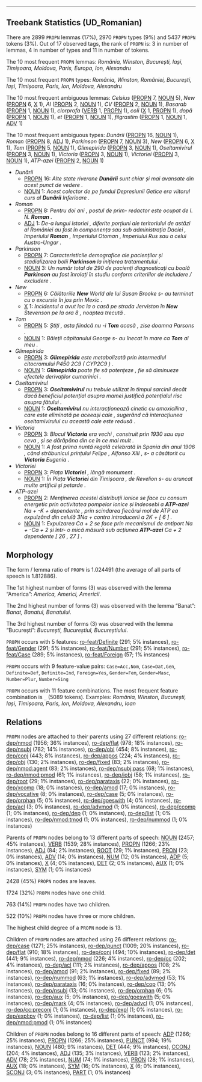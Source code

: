 

--------------------------------------------------------------------------------

## Treebank Statistics (UD_Romanian)

There are 2899 `PROPN` lemmas (17%), 2970 `PROPN` types (9%) and 5437 `PROPN` tokens (3%).
Out of 17 observed tags, the rank of `PROPN` is: 3 in number of lemmas, 4 in number of types and 11 in number of tokens.

The 10 most frequent `PROPN` lemmas: <em>România, Winston, București, Iași, Timișoara, Moldova, Paris, Europa, Ion, Alexandru</em>

The 10 most frequent `PROPN` types:  <em>România, Winston, României, București, Iași, Timișoara, Paris, Ion, Moldova, Alexandru</em>

The 10 most frequent ambiguous lemmas: <em>Celsius</em> ([PROPN]() 7, [NOUN]() 5), <em>New</em> ([PROPN]() 6, [X]() 1), <em>Al</em> ([PROPN]() 2, [NOUN]() 1), <em>CV</em> ([PROPN]() 2, [NOUN]() 1), <em>Basarab</em> ([PROPN]() 1, [NOUN]() 1), <em>clorprofa</em> ([VERB]() 1, [PROPN]() 1), <em>coli</em> ([X]() 1, [PROPN]() 1), <em>dopă</em> ([PROPN]() 1, [NOUN]() 1), <em>et</em> ([PROPN]() 1, [NOUN]() 1), <em>filgrastim</em> ([PROPN]() 1, [NOUN]() 1, [ADV]() 1)

The 10 most frequent ambiguous types:  <em>Dunării</em> ([PROPN]() 16, [NOUN]() 1), <em>Roman</em> ([PROPN]() 8, [ADJ]() 1), <em>Parkinson</em> ([PROPN]() 7, [NOUN]() 3), <em>New</em> ([PROPN]() 6, [X]() 1), <em>Tom</em> ([PROPN]() 5, [NOUN]() 1), <em>Glimepirida</em> ([PROPN]() 3, [NOUN]() 1), <em>Oseltamivirul</em> ([PROPN]() 3, [NOUN]() 1), <em>Victoria</em> ([PROPN]() 3, [NOUN]() 1), <em>Victoriei</em> ([PROPN]() 3, [NOUN]() 1), <em>ATP-azei</em> ([PROPN]() 2, [NOUN]() 1)


* <em>Dunării</em>
  * [PROPN]() 16: <em>Alte state riverane <b>Dunării</b> sunt chiar și mai avansate din acest punct de vedere .</em>
  * [NOUN]() 1: <em>Acest colector de pe fundul Depresiunii Getice era viitorul curs al <b>Dunării</b> Inferioare .</em>
* <em>Roman</em>
  * [PROPN]() 8: <em>Pentru doi ani , postul de prim- redactor este ocupat de I. N. <b>Roman</b> .</em>
  * [ADJ]() 1: <em>De-a lungul istoriei , diferite porțiuni ale teritoriului de astăzi al României au fost în componența sau sub administrația Daciei , Imperiului <b>Roman</b> , Imperiului Otoman , Imperiului Rus sau a celui Austro-Ungar .</em>
* <em>Parkinson</em>
  * [PROPN]() 7: <em>Caracteristicile demografice ale pacienților și stadializarea bolii <b>Parkinson</b> la inițierea tratamentului .</em>
  * [NOUN]() 3: <em>Un număr total de 290 de pacienți diagnosticați cu boală <b>Parkinson</b> au fost înrolați în studiu conform criteriilor de includere / excludere .</em>
* <em>New</em>
  * [PROPN]() 6: <em>Călătoriile <b>New</b> World ale lui Susan Brooke s- au terminat cu o excursie în jos prin Mexic .</em>
  * [X]() 1: <em>Incidentul a avut loc la o casă pe strada Jerviston în <b>New</b> Stevenson pe la ora 8 , noaptea trecută .</em>
* <em>Tom</em>
  * [PROPN]() 5: <em>Știți , asta fiindcă nu -i <b>Tom</b> acasă , zise doamna Parsons .</em>
  * [NOUN]() 1: <em>Băieții căpitanului George s- au înecat în mare ca <b>Tom</b> al meu .</em>
* <em>Glimepirida</em>
  * [PROPN]() 3: <em><b>Glimepirida</b> este metabolizată prin intermediul citocromului P450 2C9 ( CYP2C9 ) .</em>
  * [NOUN]() 1: <em><b>Glimepirida</b> poate fie să potențeze , fie să diminueze efectele derivaților cumarinici .</em>
* <em>Oseltamivirul</em>
  * [PROPN]() 3: <em><b>Oseltamivirul</b> nu trebuie utilizat în timpul sarcinii decât dacă beneficiul potențial asupra mamei justifică potențialul risc asupra fătului .</em>
  * [NOUN]() 1: <em><b>Oseltamivirul</b> nu interacționează cinetic cu amoxicilina , care este eliminată pe aceeași cale , sugerând că interacțiunea oseltamivirului cu această cale este redusă .</em>
* <em>Victoria</em>
  * [PROPN]() 3: <em>Blocul <b>Victoria</b> era vechi , construit prin 1930 sau așa ceva , și se dărăpăna din ce în ce mai mult .</em>
  * [NOUN]() 1: <em>A fost prima nuntă regală celebrată în Spania din anul 1906 , când străbunicul prințului Felipe , Alfonso XIII , s- a căsătorit cu <b>Victoria</b> Eugenia .</em>
* <em>Victoriei</em>
  * [PROPN]() 3: <em>Piața <b>Victoriei</b> , lângă monument .</em>
  * [NOUN]() 1: <em>În Piața <b>Victoriei</b> din Timișoara , de Revelion s- au aruncat multe artificii și petarde .</em>
* <em>ATP-azei</em>
  * [PROPN]() 2: <em>Menținerea acestei distribuții ionice se face cu consum energetic prin activitatea pompelor ionice și îndeosebi a <b>ATP-azei</b> Na + -K + dependente , prin scindarea fiecărui mol de ATP ea expulzând din celulă 3Na + contra introducerii a 2K + [ 6 ] .</em>
  * [NOUN]() 1: <em>Expulzarea Ca + 2 se face prin mecanismul de antiport Na + -Ca + 2 și într- o mică măsură sub acțiunea <b>ATP-azei</b> Ca + 2 dependente [ 26 , 27 ] .</em>

## Morphology

The form / lemma ratio of `PROPN` is 1.024491 (the average of all parts of speech is 1.812886).

The 1st highest number of forms (3) was observed with the lemma “America”: <em>America, Americi, Americii</em>.

The 2nd highest number of forms (3) was observed with the lemma “Banat”: <em>Banat, Banatul, Banatului</em>.

The 3rd highest number of forms (3) was observed with the lemma “București”: <em>București, Bucureștiul, Bucureștiului</em>.

`PROPN` occurs with 5 features: [ro-feat/Definite]() (291; 5% instances), [ro-feat/Gender]() (291; 5% instances), [ro-feat/Number]() (291; 5% instances), [ro-feat/Case]() (289; 5% instances), [ro-feat/Foreign]() (57; 1% instances)

`PROPN` occurs with 9 feature-value pairs: `Case=Acc,Nom`, `Case=Dat,Gen`, `Definite=Def`, `Definite=Ind`, `Foreign=Yes`, `Gender=Fem`, `Gender=Masc`, `Number=Plur`, `Number=Sing`

`PROPN` occurs with 11 feature combinations.
The most frequent feature combination is `_` (5089 tokens).
Examples: <em>România, Winston, București, Iași, Timișoara, Paris, Ion, Moldova, Alexandru, Ioan</em>


## Relations

`PROPN` nodes are attached to their parents using 27 different relations: [ro-dep/nmod]() (1956; 36% instances), [ro-dep/flat]() (978; 18% instances), [ro-dep/nsubj]() (782; 14% instances), [ro-dep/obl]() (454; 8% instances), [ro-dep/conj]() (443; 8% instances), [ro-dep/appos]() (224; 4% instances), [ro-dep/obj]() (130; 2% instances), [ro-dep/fixed]() (83; 2% instances), [ro-dep/nmod:agent]() (83; 2% instances), [ro-dep/nsubj:pass]() (68; 1% instances), [ro-dep/nmod:pmod]() (61; 1% instances), [ro-dep/iobj]() (58; 1% instances), [ro-dep/root]() (29; 1% instances), [ro-dep/parataxis]() (22; 0% instances), [ro-dep/xcomp]() (18; 0% instances), [ro-dep/amod]() (17; 0% instances), [ro-dep/vocative]() (8; 0% instances), [ro-dep/case]() (5; 0% instances), [ro-dep/orphan]() (5; 0% instances), [ro-dep/goeswith]() (4; 0% instances), [ro-dep/acl]() (3; 0% instances), [ro-dep/advmod]() (1; 0% instances), [ro-dep/ccomp]() (1; 0% instances), [ro-dep/dep]() (1; 0% instances), [ro-dep/list]() (1; 0% instances), [ro-dep/nmod:tmod]() (1; 0% instances), [ro-dep/nummod]() (1; 0% instances)

Parents of `PROPN` nodes belong to 13 different parts of speech: [NOUN]() (2457; 45% instances), [VERB]() (1539; 28% instances), [PROPN]() (1266; 23% instances), [ADJ]() (84; 2% instances), [ROOT]() (29; 1% instances), [PRON]() (23; 0% instances), [ADV]() (14; 0% instances), [NUM]() (12; 0% instances), [ADP]() (5; 0% instances), [X]() (4; 0% instances), [DET]() (2; 0% instances), [AUX]() (1; 0% instances), [SYM]() (1; 0% instances)

2428 (45%) `PROPN` nodes are leaves.

1724 (32%) `PROPN` nodes have one child.

763 (14%) `PROPN` nodes have two children.

522 (10%) `PROPN` nodes have three or more children.

The highest child degree of a `PROPN` node is 13.

Children of `PROPN` nodes are attached using 26 different relations: [ro-dep/case]() (1271; 25% instances), [ro-dep/punct]() (1009; 20% instances), [ro-dep/flat]() (910; 18% instances), [ro-dep/conj]() (494; 10% instances), [ro-dep/det]() (441; 9% instances), [ro-dep/nmod]() (226; 4% instances), [ro-dep/cc]() (202; 4% instances), [ro-dep/acl]() (111; 2% instances), [ro-dep/appos]() (108; 2% instances), [ro-dep/amod]() (91; 2% instances), [ro-dep/fixed]() (89; 2% instances), [ro-dep/nummod]() (63; 1% instances), [ro-dep/advmod]() (53; 1% instances), [ro-dep/parataxis]() (16; 0% instances), [ro-dep/cop]() (13; 0% instances), [ro-dep/nsubj]() (13; 0% instances), [ro-dep/orphan]() (6; 0% instances), [ro-dep/aux]() (5; 0% instances), [ro-dep/goeswith]() (5; 0% instances), [ro-dep/mark]() (4; 0% instances), [ro-dep/advcl]() (1; 0% instances), [ro-dep/cc:preconj]() (1; 0% instances), [ro-dep/expl]() (1; 0% instances), [ro-dep/expl:pv]() (1; 0% instances), [ro-dep/list]() (1; 0% instances), [ro-dep/nmod:pmod]() (1; 0% instances)

Children of `PROPN` nodes belong to 16 different parts of speech: [ADP]() (1266; 25% instances), [PROPN]() (1266; 25% instances), [PUNCT]() (994; 19% instances), [NOUN]() (480; 9% instances), [DET]() (444; 9% instances), [CCONJ]() (204; 4% instances), [ADJ]() (135; 3% instances), [VERB]() (123; 2% instances), [ADV]() (78; 2% instances), [NUM]() (74; 1% instances), [PRON]() (28; 1% instances), [AUX]() (18; 0% instances), [SYM]() (16; 0% instances), [X]() (6; 0% instances), [SCONJ]() (3; 0% instances), [PART]() (1; 0% instances)

